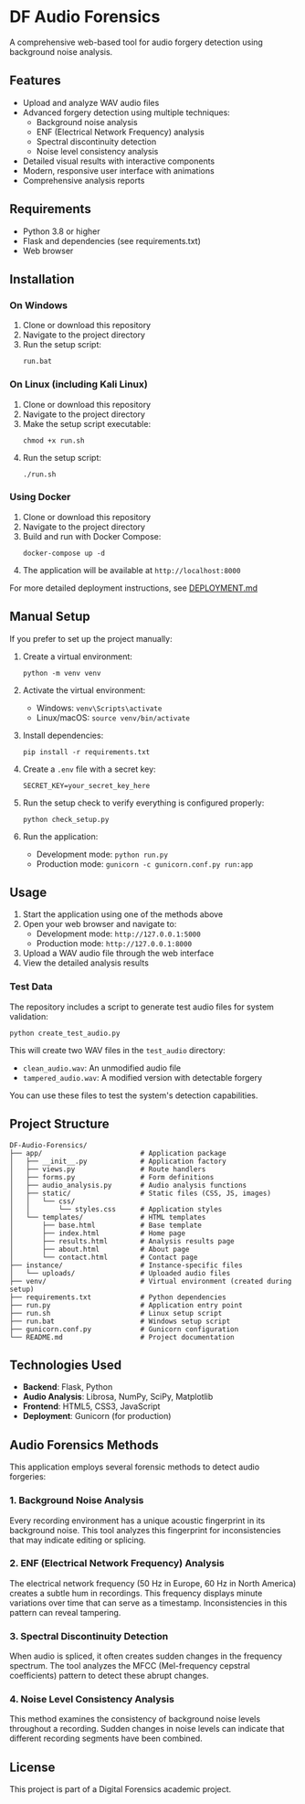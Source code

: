 # DF Audio Forensics

A comprehensive web-based tool for audio forgery detection using background noise analysis.

## Features

- Upload and analyze WAV audio files
- Advanced forgery detection using multiple techniques:
  - Background noise analysis
  - ENF (Electrical Network Frequency) analysis
  - Spectral discontinuity detection
  - Noise level consistency analysis
- Detailed visual results with interactive components
- Modern, responsive user interface with animations
- Comprehensive analysis reports

## Requirements

- Python 3.8 or higher
- Flask and dependencies (see requirements.txt)
- Web browser

## Installation

### On Windows

1. Clone or download this repository
2. Navigate to the project directory
3. Run the setup script:
   ```
   run.bat
   ```

### On Linux (including Kali Linux)

1. Clone or download this repository
2. Navigate to the project directory
3. Make the setup script executable:
   ```
   chmod +x run.sh
   ```
4. Run the setup script:
   ```
   ./run.sh
   ```

### Using Docker

1. Clone or download this repository
2. Navigate to the project directory
3. Build and run with Docker Compose:
   ```
   docker-compose up -d
   ```
4. The application will be available at `http://localhost:8000`

For more detailed deployment instructions, see [DEPLOYMENT.md](DEPLOYMENT.md)

## Manual Setup

If you prefer to set up the project manually:

1. Create a virtual environment:

   ```
   python -m venv venv
   ```

2. Activate the virtual environment:

   - Windows: `venv\Scripts\activate`
   - Linux/macOS: `source venv/bin/activate`

3. Install dependencies:

   ```
   pip install -r requirements.txt
   ```

4. Create a `.env` file with a secret key:

   ```
   SECRET_KEY=your_secret_key_here
   ```

5. Run the setup check to verify everything is configured properly:

   ```
   python check_setup.py
   ```

6. Run the application:
   - Development mode: `python run.py`
   - Production mode: `gunicorn -c gunicorn.conf.py run:app`

## Usage

1. Start the application using one of the methods above
2. Open your web browser and navigate to:
   - Development mode: `http://127.0.0.1:5000`
   - Production mode: `http://127.0.0.1:8000`
3. Upload a WAV audio file through the web interface
4. View the detailed analysis results

### Test Data

The repository includes a script to generate test audio files for system validation:

```
python create_test_audio.py
```

This will create two WAV files in the `test_audio` directory:

- `clean_audio.wav`: An unmodified audio file
- `tampered_audio.wav`: A modified version with detectable forgery

You can use these files to test the system's detection capabilities.

## Project Structure

```
DF-Audio-Forensics/
├── app/                        # Application package
│   ├── __init__.py             # Application factory
│   ├── views.py                # Route handlers
│   ├── forms.py                # Form definitions
│   ├── audio_analysis.py       # Audio analysis functions
│   ├── static/                 # Static files (CSS, JS, images)
│   │   └── css/
│   │       └── styles.css      # Application styles
│   └── templates/              # HTML templates
│       ├── base.html           # Base template
│       ├── index.html          # Home page
│       ├── results.html        # Analysis results page
│       ├── about.html          # About page
│       └── contact.html        # Contact page
├── instance/                   # Instance-specific files
│   └── uploads/                # Uploaded audio files
├── venv/                       # Virtual environment (created during setup)
├── requirements.txt            # Python dependencies
├── run.py                      # Application entry point
├── run.sh                      # Linux setup script
├── run.bat                     # Windows setup script
├── gunicorn.conf.py            # Gunicorn configuration
└── README.md                   # Project documentation
```

## Technologies Used

- **Backend**: Flask, Python
- **Audio Analysis**: Librosa, NumPy, SciPy, Matplotlib
- **Frontend**: HTML5, CSS3, JavaScript
- **Deployment**: Gunicorn (for production)

## Audio Forensics Methods

This application employs several forensic methods to detect audio forgeries:

### 1. Background Noise Analysis

Every recording environment has a unique acoustic fingerprint in its background noise. This tool analyzes this fingerprint for inconsistencies that may indicate editing or splicing.

### 2. ENF (Electrical Network Frequency) Analysis

The electrical network frequency (50 Hz in Europe, 60 Hz in North America) creates a subtle hum in recordings. This frequency displays minute variations over time that can serve as a timestamp. Inconsistencies in this pattern can reveal tampering.

### 3. Spectral Discontinuity Detection

When audio is spliced, it often creates sudden changes in the frequency spectrum. The tool analyzes the MFCC (Mel-frequency cepstral coefficients) pattern to detect these abrupt changes.

### 4. Noise Level Consistency Analysis

This method examines the consistency of background noise levels throughout a recording. Sudden changes in noise levels can indicate that different recording segments have been combined.

## License

This project is part of a Digital Forensics academic project.

